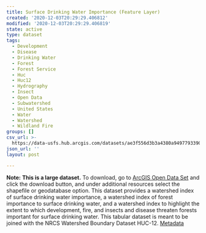 ```yaml
---
title: Surface Drinking Water Importance (Feature Layer)
created: '2020-12-03T20:29:29.406812'
modified: '2020-12-03T20:29:29.406819'
state: active
type: dataset
tags:
  - Development
  - Disease
  - Drinking Water
  - Forest
  - Forest Service
  - Huc
  - Huc12
  - Hydrography
  - Insect
  - Open Data
  - Subwatershed
  - United States
  - Water
  - Watershed
  - Wildland Fire
groups: []
csv_url: >-
  https://data-usfs.hub.arcgis.com/datasets/ae3f556d3b3a4380a949779339020d27_2.csv?outSR=%7B%22latestWkid%22%3A4269%2C%22wkid%22%3A4269%7D
json_url: ''
layout: post

---
```

<b>Note:</b> <b>This is a large dataset.</b> To download, go to <a href='https://enterprisecontentnew-usfs.hub.arcgis.com/datasets/surface-drinking-water-importance-feature-layer' target='_blank'>ArcGIS Open Data Set</a> and click the download button, and under additional resources select the shapefile or geodatabase option. This dataset provides a watershed index of surface drinking water importance, a watershed index of forest importance to surface drinking water, and a watershed index to highlight the extent to which development, fire, and insects and disease threaten forests important for surface drinking water. This tabular dataset is meant to be joined with the NRCS Watershed Boundary Dataset HUC-12. <a href='https://data.fs.usda.gov/geodata/edw/edw_resources/meta/S_USA.ForestsToFaucets.xml' target='_blank'>Metadata</a>
